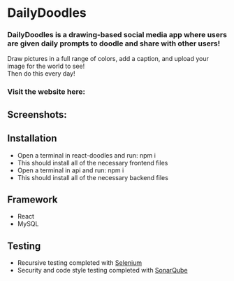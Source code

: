 # DailyDoodles
### DailyDoodles is a drawing-based social media app where users are given daily prompts to doodle and share with other users!
Draw pictures in a full range of colors, add a caption, and upload your image for the world to see!\
Then do this every day!
### Visit the website here:
## Screenshots:

## Installation
* Open a terminal in react-doodles and run: npm i
 * This should install all of the necessary frontend files
* Open a terminal in api and run: npm i
 * This should install all of the necessary backend files

## Framework
* React
* MySQL

## Testing
* Recursive testing completed with [Selenium](https://www.selenium.dev/)
* Security and code style testing completed with [SonarQube](https://www.sonarqube.org/)


